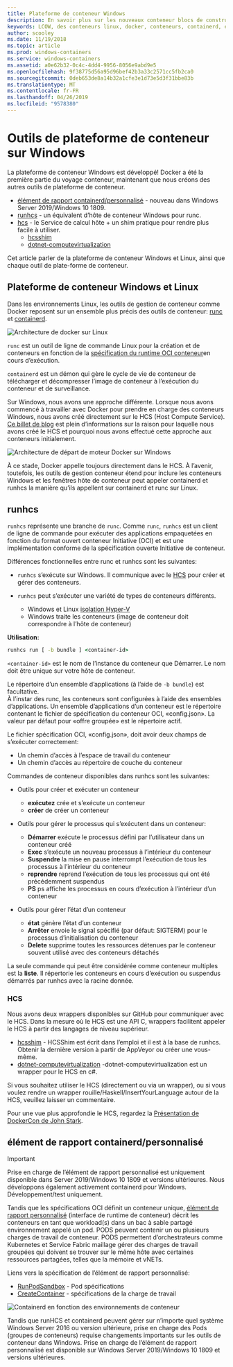 ```yaml
---
title: Plateforme de conteneur Windows
description: En savoir plus sur les nouveaux conteneur blocs de construction disponibles dans Windows.
keywords: LCOW, des conteneurs linux, docker, conteneurs, containerd, élément de rapport personnalisé, runhcs, runc
author: scooley
ms.date: 11/19/2018
ms.topic: article
ms.prod: windows-containers
ms.service: windows-containers
ms.assetid: a0e62b32-0c4c-4dd4-9956-8056e9abd9e5
ms.openlocfilehash: 9f38775d56a95d96bef42b3a33c2571cc5fb2ca0
ms.sourcegitcommit: 0deb653de8a14b32a1cfe3e1d73e5d3f31bbe83b
ms.translationtype: MT
ms.contentlocale: fr-FR
ms.lasthandoff: 04/26/2019
ms.locfileid: "9578380"
---
```

# <a name="container-platform-tools-on-windows"></a>Outils de plateforme de conteneur sur Windows

La plateforme de conteneur Windows est développé! Docker a été la première partie du voyage conteneur, maintenant que nous créons des autres outils de plateforme de conteneur.

* [élément de rapport containerd/personnalisé](https://github.com/containerd/cri) - nouveau dans Windows Server 2019/Windows 10 1809.
* [runhcs](https://github.com/Microsoft/hcsshim/tree/master/cmd/runhcs) - un équivalent d’hôte de conteneur Windows pour runc.
* [hcs](https://docs.microsoft.com/virtualization/api/) - le Service de calcul hôte + un shim pratique pour rendre plus facile à utiliser.
  * [hcsshim](https://github.com/microsoft/hcsshim)
  * [dotnet-computevirtualization](https://github.com/microsoft/dotnet-computevirtualization)

Cet article parler de la plateforme de conteneur Windows et Linux, ainsi que chaque outil de plate-forme de conteneur.

## <a name="windows-and-linux-container-platform"></a>Plateforme de conteneur Windows et Linux

Dans les environnements Linux, les outils de gestion de conteneur comme Docker reposent sur un ensemble plus précis des outils de conteneur: [runc](https://github.com/opencontainers/runc) et [containerd](https://containerd.io/).

![Architecture de docker sur Linux](media/docker-on-linux.png)

`runc` est un outil de ligne de commande Linux pour la création et de conteneurs en fonction de la [spécification du runtime OCI conteneur](https://github.com/opencontainers/runtime-spec)en cours d’exécution.

`containerd` est un démon qui gère le cycle de vie de conteneur de télécharger et décompresser l’image de conteneur à l’exécution du conteneur et de surveillance.

Sur Windows, nous avons une approche différente.  Lorsque nous avons commencé à travailler avec Docker pour prendre en charge des conteneurs Windows, nous avons créé directement sur le HCS (Host Compute Service).  [Ce billet de blog](https://blogs.technet.microsoft.com/virtualization/2017/01/27/introducing-the-host-compute-service-hcs/) est plein d’informations sur la raison pour laquelle nous avons créé le HCS et pourquoi nous avons effectué cette approche aux conteneurs initialement.

![Architecture de départ de moteur Docker sur Windows](media/hcs.png)

À ce stade, Docker appelle toujours directement dans le HCS. À l’avenir, toutefois, les outils de gestion conteneur étend pour inclure les conteneurs Windows et les fenêtres hôte de conteneur peut appeler containerd et runhcs la manière qu’ils appellent sur containerd et runc sur Linux.

## <a name="runhcs"></a>runhcs

`runhcs` représente une branche de `runc`.  Comme `runc`, `runhcs` est un client de ligne de commande pour exécuter des applications empaquetées en fonction du format ouvert conteneur Initiative (OCI) et est une implémentation conforme de la spécification ouverte Initiative de conteneur.

Différences fonctionnelles entre runc et runhcs sont les suivantes:

* `runhcs` s’exécute sur Windows.  Il communique avec le [HCS](containerd.md#hcs) pour créer et gérer des conteneurs.
* `runhcs` peut s’exécuter une variété de types de conteneurs différents.

  * Windows et Linux [isolation Hyper-V](../manage-containers/hyperv-container.md)
  * Windows traite les conteneurs (image de conteneur doit correspondre à l’hôte de conteneur)

**Utilisation:**

``` cmd
runhcs run [ -b bundle ] <container-id>
```

`<container-id>` est le nom de l’instance du conteneur que Démarrer. Le nom doit être unique sur votre hôte de conteneur.

Le répertoire d’un ensemble d’applications (à l’aide de `-b bundle`) est facultative.  
À l’instar des runc, les conteneurs sont configurées à l’aide des ensembles d’applications. Un ensemble d’applications d’un conteneur est le répertoire contenant le fichier de spécification du conteneur OCI, «config.json».  La valeur par défaut pour «offre groupée» est le répertoire actif.

Le fichier spécification OCI, «config.json», doit avoir deux champs de s’exécuter correctement:

* Un chemin d’accès à l’espace de travail du conteneur
* Un chemin d’accès au répertoire de couche du conteneur

Commandes de conteneur disponibles dans runhcs sont les suivantes:

* Outils pour créer et exécuter un conteneur
  * **exécutez** crée et s’exécute un conteneur
  * **créer** de créer un conteneur

* Outils pour gérer le processus qui s’exécutent dans un conteneur:
  * **Démarrer** exécute le processus défini par l’utilisateur dans un conteneur créé
  * **Exec** s’exécute un nouveau processus à l’intérieur du conteneur
  * **Suspendre** la mise en pause interrompt l’exécution de tous les processus à l’intérieur du conteneur
  * **reprendre** reprend l’exécution de tous les processus qui ont été précédemment suspendus
  * **PS** ps affiche les processus en cours d’exécution à l’intérieur d’un conteneur

* Outils pour gérer l’état d’un conteneur
  * **état** génère l’état d’un conteneur
  * **Arrêter** envoie le signal spécifié (par défaut: SIGTERM) pour le processus d’initialisation du conteneur
  * **Delete** supprime toutes les ressources détenues par le conteneur souvent utilisé avec des conteneurs détachés

La seule commande qui peut être considérée comme conteneur multiples est la **liste**.  Il répertorie les conteneurs en cours d’exécution ou suspendus démarrés par runhcs avec la racine donnée.

### <a name="hcs"></a>HCS

Nous avons deux wrappers disponibles sur GitHub pour communiquer avec le HCS. Dans la mesure où le HCS est une API C, wrappers facilitent appeler le HCS à partir des langages de niveau supérieur.  

* [hcsshim](https://github.com/microsoft/hcsshim) - HCSShim est écrit dans l’emploi et il est à la base de runhcs.
Obtenir la dernière version à partir de AppVeyor ou créer une vous-même.
* [dotnet-computevirtualization](https://github.com/microsoft/dotnet-computevirtualization) -dotnet-computevirtualization est un wrapper pour le HCS en c#.

Si vous souhaitez utiliser le HCS (directement ou via un wrapper), ou si vous voulez rendre un wrapper rouille/Haskell/InsertYourLanguage autour de la HCS, veuillez laisser un commentaire.

Pour une vue plus approfondie le HCS, regardez la [Présentation de DockerCon de John Stark](https://www.youtube.com/watch?v=85nCF5S8Qok).

## <a name="containerdcri"></a>élément de rapport containerd/personnalisé

> [!IMPORTANT]
> Prise en charge de l’élément de rapport personnalisé est uniquement disponible dans Server 2019/Windows 10 1809 et versions ultérieures.  Nous développons également activement containerd pour Windows.
> Développement/test uniquement.

Tandis que les spécifications OCI définit un conteneur unique, [élément de rapport personnalisé](https://github.com/kubernetes/kubernetes/blob/master/pkg/kubelet/apis/cri/runtime/v1alpha2/api.proto) (interface de runtime de conteneur) décrit les conteneurs en tant que workload(s) dans un bac à sable partagé environnement appelé un pod.  PODS peuvent contenir un ou plusieurs charges de travail de conteneur.  PODS permettent d’orchestrateurs comme Kubernetes et Service Fabric maillage gérer des charges de travail groupées qui doivent se trouver sur le même hôte avec certaines ressources partagées, telles que la mémoire et vNETs.

Liens vers la spécification de l’élément de rapport personnalisé:

* [RunPodSandbox](https://github.com/kubernetes/kubernetes/blob/master/pkg/kubelet/apis/cri/runtime/v1alpha2/api.proto#L24) - Pod spécifications
* [CreateContainer](https://github.com/kubernetes/kubernetes/blob/master/pkg/kubelet/apis/cri/runtime/v1alpha2/api.proto#L47) - spécifications de la charge de travail

![Containerd en fonction des environnements de conteneur](media/containerd-platform.png)

Tandis que runHCS et containerd peuvent gérer sur n’importe quel système Windows Server 2016 ou version ultérieure, prise en charge des Pods (groupes de conteneurs) requise changements importants sur les outils de conteneur dans Windows.  Prise en charge de l’élément de rapport personnalisé est disponible sur Windows Server 2019/Windows 10 1809 et versions ultérieures.